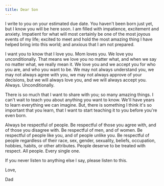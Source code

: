 ```yaml
---
title: Dear Son
---
```


I write to you on your estimated due date. You haven't been born just
yet, but I know you will be here soon. I am filled with impatience,
excitement and anxiety. Impatient for what will most certainly be one
of the most joyous events of my life; excited to meet and hold the
most amazing thing I have helped bring into this world; and anxious
that I am not prepared.

I want you to know that I love you. Mom loves you. We love you
unconditionally. That means we love you no matter what, and when we say
no matter what, we really mean it. We love you and we accept you for who
you are, and who you want to be. We may not always understand you, we
may not always agree with you, we may not always approve of your
decisions, but we will always love you, and we will always accept
you. Always. Unconditionally.

There is so much that I want to share with you; so many amazing
things. I can't wait to teach you about anything you want to
know. We'll have years to learn everything we can imagine. But, there
is something I think it's so important that you learn, that I want to
start teaching it to you before you're even born.

Always be respectful of people. Be respectful of those you agree with,
and of those you disagree with. Be respectful of men, and of women. Be
respectful of people like you, and of people unlike you. Be respectful
of people regardless of their race, sex, gender, sexuality, beliefs,
occupation, hobbies, habits, or other attributes. People deserve to be
treated with respect. All people. Every single one.

If you never listen to anything else I say, please listen to this.

Love,

Dad
